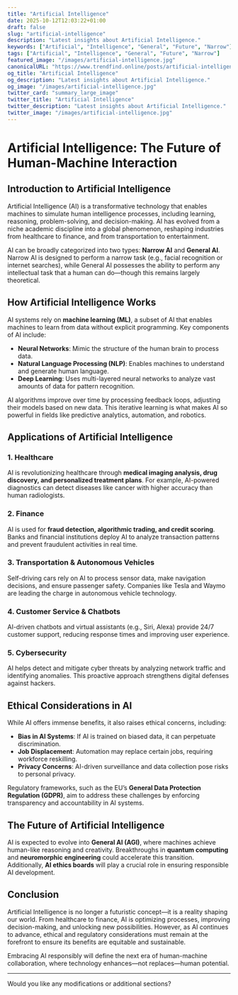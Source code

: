 ```yaml
---
title: "Artificial Intelligence"
date: 2025-10-12T12:03:22+01:00
draft: false
slug: "artificial-intelligence"
description: "Latest insights about Artificial Intelligence."
keywords: ["Artificial", "Intelligence", "General", "Future", "Narrow"]
tags: ["Artificial", "Intelligence", "General", "Future", "Narrow"]
featured_image: "/images/artificial-intelligence.jpg"
canonicalURL: "https://www.trendfind.online/posts/artificial-intelligence/"
og_title: "Artificial Intelligence"
og_description: "Latest insights about Artificial Intelligence."
og_image: "/images/artificial-intelligence.jpg"
twitter_card: "summary_large_image"
twitter_title: "Artificial Intelligence"
twitter_description: "Latest insights about Artificial Intelligence."
twitter_image: "/images/artificial-intelligence.jpg"
---
```


# Artificial Intelligence: The Future of Human-Machine Interaction

## Introduction to Artificial Intelligence

Artificial Intelligence (AI) is a transformative technology that enables machines to simulate human intelligence processes, including learning, reasoning, problem-solving, and decision-making. AI has evolved from a niche academic discipline into a global phenomenon, reshaping industries from healthcare to finance, and from transportation to entertainment.

AI can be broadly categorized into two types: **Narrow AI** and **General AI**. Narrow AI is designed to perform a narrow task (e.g., facial recognition or internet searches), while General AI possesses the ability to perform any intellectual task that a human can do—though this remains largely theoretical.

## How Artificial Intelligence Works

AI systems rely on **machine learning (ML)**, a subset of AI that enables machines to learn from data without explicit programming. Key components of AI include:

- **Neural Networks**: Mimic the structure of the human brain to process data.
- **Natural Language Processing (NLP)**: Enables machines to understand and generate human language.
- **Deep Learning**: Uses multi-layered neural networks to analyze vast amounts of data for pattern recognition.

AI algorithms improve over time by processing feedback loops, adjusting their models based on new data. This iterative learning is what makes AI so powerful in fields like predictive analytics, automation, and robotics.

## Applications of Artificial Intelligence

### 1. **Healthcare**
AI is revolutionizing healthcare through **medical imaging analysis, drug discovery, and personalized treatment plans**. For example, AI-powered diagnostics can detect diseases like cancer with higher accuracy than human radiologists.

### 2. **Finance**
AI is used for **fraud detection, algorithmic trading, and credit scoring**. Banks and financial institutions deploy AI to analyze transaction patterns and prevent fraudulent activities in real time.

### 3. **Transportation & Autonomous Vehicles**
Self-driving cars rely on AI to process sensor data, make navigation decisions, and ensure passenger safety. Companies like Tesla and Waymo are leading the charge in autonomous vehicle technology.

### 4. **Customer Service & Chatbots**
AI-driven chatbots and virtual assistants (e.g., Siri, Alexa) provide 24/7 customer support, reducing response times and improving user experience.

### 5. **Cybersecurity**
AI helps detect and mitigate cyber threats by analyzing network traffic and identifying anomalies. This proactive approach strengthens digital defenses against hackers.

## Ethical Considerations in AI

While AI offers immense benefits, it also raises ethical concerns, including:

- **Bias in AI Systems**: If AI is trained on biased data, it can perpetuate discrimination.
- **Job Displacement**: Automation may replace certain jobs, requiring workforce reskilling.
- **Privacy Concerns**: AI-driven surveillance and data collection pose risks to personal privacy.

Regulatory frameworks, such as the EU’s **General Data Protection Regulation (GDPR)**, aim to address these challenges by enforcing transparency and accountability in AI systems.

## The Future of Artificial Intelligence

AI is expected to evolve into **General AI (AGI)**, where machines achieve human-like reasoning and creativity. Breakthroughs in **quantum computing** and **neuromorphic engineering** could accelerate this transition. Additionally, **AI ethics boards** will play a crucial role in ensuring responsible AI development.

## Conclusion

Artificial Intelligence is no longer a futuristic concept—it is a reality shaping our world. From healthcare to finance, AI is optimizing processes, improving decision-making, and unlocking new possibilities. However, as AI continues to advance, ethical and regulatory considerations must remain at the forefront to ensure its benefits are equitable and sustainable.

Embracing AI responsibly will define the next era of human-machine collaboration, where technology enhances—not replaces—human potential.

---
Would you like any modifications or additional sections?